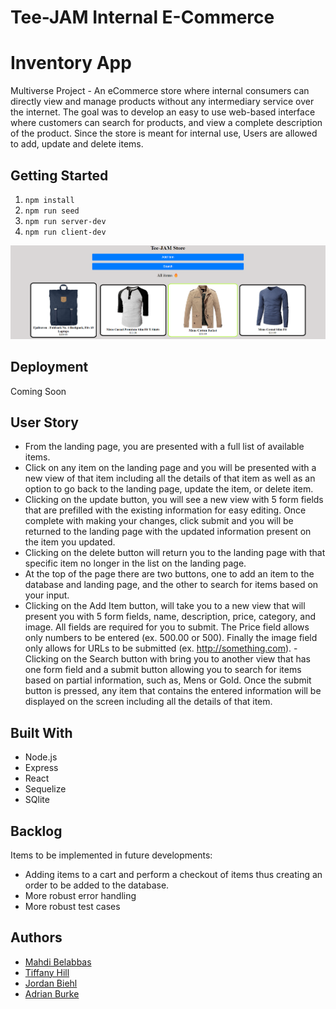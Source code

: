 # Tee-JAM Internal E-Commerce

# Inventory App

Multiverse Project - An eCommerce store where internal consumers can directly view and manage products without any intermediary service over the internet. The goal was to develop an easy to use web-based interface where customers can search for products, and view a complete description of the product. Since the store is meant for internal use, Users are allowed to add, update and delete items.

## Getting Started

1. `npm install`
2. `npm run seed`
3. `npm run server-dev`
4. `npm run client-dev`

![image](public\react\assets\TeeJAM.png)

## Deployment

Coming Soon

## User Story

- From the landing page, you are presented with a full list of available items.
- Click on any item on the landing page and you will be presented with a new view of that item including all the details of that item as well as an option to go back to the landing page, update the item, or delete item.
- Clicking on the update button, you will see a new view with 5 form fields that are prefilled with the existing information for easy editing. Once complete with making your changes, click submit and you will be returned to the landing page with the updated information present on the item you updated.
- Clicking on the delete button will return you to the landing page with that specific item no longer in the list on the landing page.
- At the top of the page there are two buttons, one to add an item to the database and landing page, and the other to search for items based on your input.
- Clicking on the Add Item button, will take you to a new view that will present you with 5 form fields, name, description, price, category, and image. All fields are required for you to submit. The Price field allows only numbers to be entered (ex. 500.00 or 500). Finally the image field only allows for URLs to be submitted (ex. http://something.com). -Clicking on the Search button with bring you to another view that has one form field and a submit button allowing you to search for items based on partial information, such as, Mens or Gold. Once the submit button is pressed, any item that contains the entered information will be displayed on the screen including all the details of that item.

## Built With

- Node.js
- Express
- React
- Sequelize
- SQlite

## Backlog

Items to be implemented in future developments:

- Adding items to a cart and perform a checkout of items thus creating an order to be added to the database.
- More robust error handling
- More robust test cases

## Authors

- [Mahdi Belabbas](https://github.com/idham19)
- [Tiffany Hill](https://github.com/talph101)
- [Jordan Biehl](https://github.com/jbiehl88)
- [Adrian Burke](https://github.com/AdrianBurke1)
